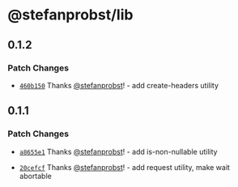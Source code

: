 # @stefanprobst/lib

## 0.1.2

### Patch Changes

- [`460b150`](https://github.com/stefanprobst/lib/commit/460b1506f569a10e02aefcb367ef4d404198d245)
  Thanks [@stefanprobst](https://github.com/stefanprobst)! - add create-headers utility

## 0.1.1

### Patch Changes

- [`a8655e1`](https://github.com/stefanprobst/lib/commit/a8655e164cf4db6355cd33d1abc83a08bb99b704)
  Thanks [@stefanprobst](https://github.com/stefanprobst)! - add is-non-nullable utility

- [`20cefcf`](https://github.com/stefanprobst/lib/commit/20cefcf3a9f61113b3b89c91398e94008c5ae017)
  Thanks [@stefanprobst](https://github.com/stefanprobst)! - add request utility, make wait
  abortable
